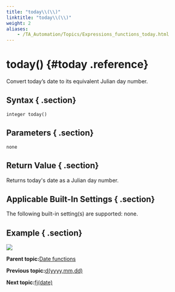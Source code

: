 ```yaml
--- 
title: "today\\(\\)"
linktitle: "today\\(\\)"
weight: 2
aliases: 
    - /TA_Automation/Topics/Expressions_functions_today.html
---
```

# today\(\) {#today .reference}

Convert today’s date to its equivalent Julian day number.

## Syntax { .section}

`integer today()`

## Parameters { .section}

`none`

## Return Value { .section}

Returns today's date as a Julian day number.

## Applicable Built-In Settings { .section}

The following built-in setting\(s\) are supported: none.

## Example { .section}

![](../Images/automationguide_datefunction3.PNG)

**Parent topic:**[Date functions](../../TA_Automation/Topics/Expressions_date_functions.html)

**Previous topic:**[d\(yyyy,mm,dd\)](../../TA_Automation/Topics/Expressions_functions_d.html)

**Next topic:**[fj\(date\)](../../TA_Automation/Topics/Expressions_functions_fj.html)

